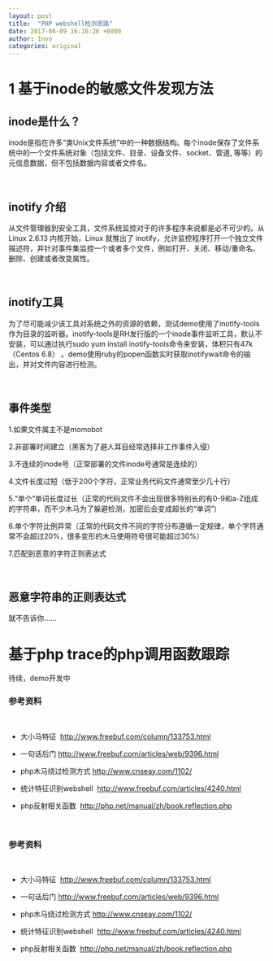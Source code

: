 ```yaml
---
layout: post
title:  "PHP webshell检测思路"
date: 2017-06-09 16:16:26 +0800
author: Invo
categories: original
---
```

# 1 基于inode的敏感文件发现方法

## inode是什么？

inode是指在许多“类Unix文件系统”中的一种数据结构。每个inode保存了文件系统中的一个文件系统对象（包括文件、目录、设备文件、socket、管道, 等等）的元信息数据，但不包括数据内容或者文件名。

 

## inotify 介绍

从文件管理器到安全工具，文件系统监控对于的许多程序来说都是必不可少的。从 Linux 2.6.13 内核开始，Linux 就推出了 inotify，允许监控程序打开一个独立文件描述符，并针对事件集监控一个或者多个文件，例如打开、关闭、移动/重命名、删除、创建或者改变属性。

 

## inotify工具

为了尽可能减少该工具对系统之外的资源的依赖，测试demo使用了inotify-tools作为目录的监听器。inotify-tools是RH发行版的一个inode事件监听工具，默认不安装，可以通过执行sudo yum install inotify-tools命令来安装，体积只有47k（Centos 6.8） 。demo使用ruby的popen函数实时获取inotifywait命令的输出，并对文件内容进行检测。

 

## 事件类型

1.如果文件属主不是momobot

2.非部署时间建立（黑客为了避人耳目经常选择非工作事件入侵）

3.不连续的inode号（正常部署的文件inode号通常是连续的）

4.文件长度过短（低于200个字符，正常业务代码文件通常至少几十行）

5.“单个”单词长度过长（正常的代码文件不会出现很多特别长的有0-9和a-Z组成的字符串，而不少木马为了躲避检测，加密后会变成超长的“单词”）

6.单个字符比例异常（正常的代码文件不同的字符分布遵循一定规律，单个字符通常不会超过20%，很多变形的木马使用符号很可能超过30%）

7.匹配到恶意的字符正则表达式

 
## 恶意字符串的正则表达式

就不告诉你……


# 基于php trace的php调用函数跟踪

待续，demo开发中

### 参考资料

                                     

* 大小马特征  http://www.freebuf.com/column/133753.html

* 一句话后门 http://www.freebuf.com/articles/web/9396.html

* php木马绕过检测方式 http://www.cnseay.com/1102/

* 统计特征识别webshell  http://www.freebuf.com/articles/4240.html

* php反射相关函数  http://php.net/manual/zh/book.reflection.php

 

### 参考资料

                                     

* 大小马特征  http://www.freebuf.com/column/133753.html

* 一句话后门 http://www.freebuf.com/articles/web/9396.html

* php木马绕过检测方式 http://www.cnseay.com/1102/

* 统计特征识别webshell  http://www.freebuf.com/articles/4240.html

* php反射相关函数  http://php.net/manual/zh/book.reflection.php

